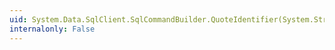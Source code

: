 ```yaml
---
uid: System.Data.SqlClient.SqlCommandBuilder.QuoteIdentifier(System.String)
internalonly: False
---
```

